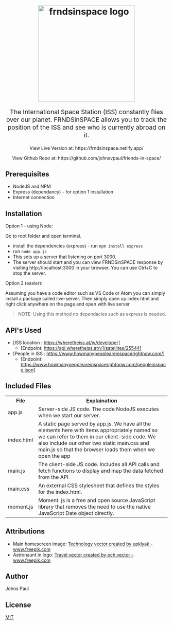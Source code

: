 
<h1 align="center">
  <img src="https://frndsinspace.netlify.app/img/logo.png" alt="frndsinspace logo" title="frndsinspace logo" width="300">
  <br>
</h1>
<p align="center" style="font-size: 1.2rem;">The International Space Station (ISS) constantly flies over our planet. FRNDSinSPACE
                allows you to track the position of the ISS and see who is currently abroad on it.</p>

<p align="center" >View Live Version at:
https://frndsinspace.netlify.app/ </p>
<p align="center" >View Github Repo at:
https://github.com/johnsvpaul/friends-in-space/ </p>

## Prerequisites

- NodeJS and NPM
- Express (dependancy) - for option 1 installation
- Internet connection

## Installation


Option 1 - using Node:

Go to root folder and open terminal.

- install the dependencies (express) - run `npm install express`
- run `node app.js`
- This sets up a server that listening on port 3000.
- The server should start and you can view FRNDSinSPACE response by visiting http://localhost:3000 in
your browser. You can use Ctrl+C to stop the server.

Option 2 (easier):


Assuming you have a code editor such as VS Code or Atom you can simply install a package called live-server. Then simply open up index.html and right click anywhere on the page and open with live server
> NOTE: Using this method no dependacies such as express is needed.



## API's Used

- [ISS location : https://wheretheiss.at/w/developer]
  - [Endpoint: https://api.wheretheiss.at/v1/satellites/25544]
- [People in ISS : https://www.howmanypeopleareinspacerightnow.com/]
  - [Endpoint: https://www.howmanypeopleareinspacerightnow.com/peopleinspace.json]



## Included Files
<table>
	
  <tr>
    <th>File</th>
    <th>Explaination</th>
  </tr>
	
  <tr>
    <td>app.js</td>
    <td>Server-side JS code. The code NodeJS executes when we start our
		server.</td>
  </tr>
	 <tr>
    <td>index.html</td>
    <td>A static page served by app.js. We have all the
elements here with items appropriately named
so we can refer to them in our client-side code.
We also include our other two static
main.css and main.js so that the
browser loads them when we open the app</td>
  </tr>
	 <tr>
    <td>main.js</td>
    <td>The client-side JS code. Includes all API calls and fetch functions to display and map the data fetched from the API</td>
  </tr>
	 <tr>
    <td>main.css</td>
    <td>An external CSS stylesheet that defines the
styles for the index.html.</td>
  </tr>
		 <tr>
    <td>moment.js</td>
    <td>Moment. js is a free and open source JavaScript library that removes the need to use the native JavaScript Date object directly.</td>
  </tr>
	

  
</table>

## Attributions

- Main homescreen image: <a href='https://www.freepik.com/free-photos-vectors/technology'>Technology vector created by upklyak - www.freepik.com</a>
- Astronaunt in logo: <a href='https://www.freepik.com/free-photos-vectors/travel'>Travel vector created by pch.vector - www.freepik.com</a>

## Author
Johns Paul

## License
[MIT](https://choosealicense.com/licenses/mit/)
